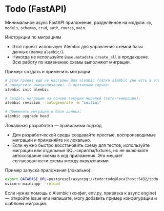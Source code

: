 # Todo (FastAPI)

Минимальное async FastAPI приложение, разделённое на модули: `db`, `models`, `schemas`, `crud`, `auth`, `routes`, `main`.

Инструкции по миграциям
- Этот проект использует Alembic для управления схемой базы данных (папка `alembic/`).
- Никогда не используйте `Base.metadata.create_all` в продакшене. Всю работу по изменению схемы выполняют миграции.

Пример: создать и применить миграции

```bash
# Если проект ещё не настроен для alembic (папка alembic уже есть в этом репозитории,
# пропустите инициализацию). В противном случае:
alembic init alembic

# Создать миграцию на основе текущих моделей (авто-генерация):
alembic revision --autogenerate -m "initial"

# Применить миграции к базе данных:
alembic upgrade head
```

Локальная разработка — правильный подход
- Для разработческой среды создавайте простые, воспроизводимые миграции и применяйте их локально.
- Если нужно быстро восстановить схему для тестов, используйте миграции или отдельные SQL-скрипты/fixtures,
  но не включайте автосоздание схемы в код приложения. Это мешает согласованности схемы между окружениями.

Пример запуска приложения (локально):

```bash
export DATABASE_URL=postgresql+asyncpg://todo:todo@localhost:5432/todo
uvicorn main:app --reload
```

Если нужна помощь с Alembic (конфиг, env.py, привязка к async engine) — откройте issue или напишите, могу добавить
пример конфигурации и шаблоны миграций.
